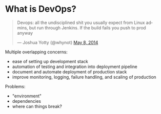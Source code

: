 # What is DevOps?

<blockquote class="twitter-tweet" lang="en"><p>Devops: all the undisciplined shit you usually expect from Linux admins, but run through Jenkins. If the build fails you push to prod anyway</p>&mdash; Joshua Yotty (@whynot) <a href="https://twitter.com/whynot/statuses/464194716787941376">May 8, 2014</a></blockquote>
<script async src="//platform.twitter.com/widgets.js" charset="utf-8"></script>

Multiple overlapping concerns:
- ease of setting up development stack
- automation of testing and integration into deployment pipeline
- document and automate deployment of production stack
- improve monitoring, logging, failure handling, and scaling of production


Problems:
- "environment"
- dependencies
- where can things break?
